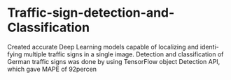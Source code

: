 # Traffic-sign-detection-and-Classification
 Created accurate Deep Learning models capable of localizing and identi-
fying multiple traffic signs in a single image.
 Detection and classification of German traffic signs was done by using
TensorFlow object Detection API, which gave MAPE of 92percen
